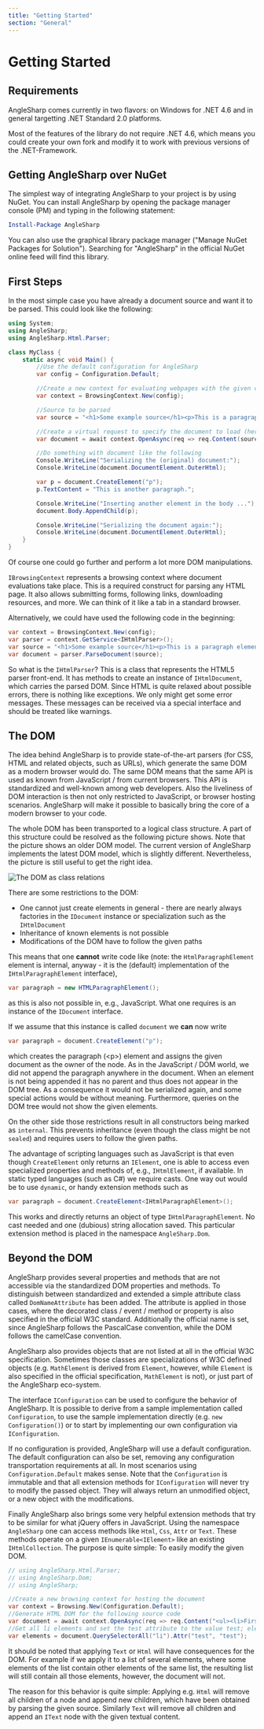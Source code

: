 ```yaml
---
title: "Getting Started"
section: "General"
---
```

# Getting Started

## Requirements

AngleSharp comes currently in two flavors: on Windows for .NET 4.6 and in general targetting .NET Standard 2.0 platforms.

Most of the features of the library do not require .NET 4.6, which means you could create your own fork and modify it to work with previous versions of the .NET-Framework.

## Getting AngleSharp over NuGet

The simplest way of integrating AngleSharp to your project is by using NuGet. You can install AngleSharp by opening the package manager console (PM) and typing in the following statement:

```ps1
Install-Package AngleSharp
```

You can also use the graphical library package manager ("Manage NuGet Packages for Solution"). Searching for "AngleSharp" in the official NuGet online feed will find this library.

## First Steps

In the most simple case you have already a document source and want it to be parsed. This could look like the following:

```c#
using System;
using AngleSharp;
using AngleSharp.Html.Parser;

class MyClass {
    static async void Main() {
        //Use the default configuration for AngleSharp
        var config = Configuration.Default;

        //Create a new context for evaluating webpages with the given config
        var context = BrowsingContext.New(config);

        //Source to be parsed
        var source = "<h1>Some example source</h1><p>This is a paragraph element";

        //Create a virtual request to specify the document to load (here from our fixed string)
        var document = await context.OpenAsync(req => req.Content(source));

        //Do something with document like the following
        Console.WriteLine("Serializing the (original) document:");
        Console.WriteLine(document.DocumentElement.OuterHtml);

        var p = document.CreateElement("p");
        p.TextContent = "This is another paragraph.";

        Console.WriteLine("Inserting another element in the body ...");
        document.Body.AppendChild(p);

        Console.WriteLine("Serializing the document again:");
        Console.WriteLine(document.DocumentElement.OuterHtml);
    }
}
```

Of course one could go further and perform a lot more DOM manipulations.

`IBrowsingContext` represents a browsing context where document evaluations take place. This is a required construct for parsing any HTML page. It also allows submitting forms, following links, downloading resources, and more. We can think of it like a tab in a standard browser.

Alternatively, we could have used the following code in the beginning:

```c#
var context = BrowsingContext.New(config);
var parser = context.GetService<IHtmlParser>();
var source = "<h1>Some example source</h1><p>This is a paragraph element";
var document = parser.ParseDocument(source);
```

So what is the `IHtmlParser`? This is a class that represents the HTML5 parser front-end. It has methods to create an instance of `IHtmlDocument`, which carries the parsed DOM. Since HTML is quite relaxed about possible errors, there is nothing like exceptions. We only might get some error messages. These messages can be received via a special interface and should be treated like warnings.

## The DOM

The idea behind AngleSharp is to provide state-of-the-art parsers (for CSS, HTML and related objects, such as URLs), which generate the same DOM as a modern browser would do. The same DOM means that the same API is used as known from JavaScript / from current browsers. This API is standardized and well-known among web developers. Also the liveliness of DOM interaction is then not only restricted to JavaScript, or browser hosting scenarios. AngleSharp will make it possible to basically bring the core of a modern browser to your code.

The whole DOM has been transported to a logical class structure. A part of this structure could be resolved as the following picture shows. Note that the picture shows an older DOM model. The current version of AngleSharp implements the latest DOM model, which is slightly different. Nevertheless, the picture is still useful to get the right idea.

![The DOM as class relations](http://www.codeproject.com/KB/library/609053/dom.png)

There are some restrictions to the DOM:

- One cannot just create elements in general - there are nearly always factories in the `IDocument` instance or specialization such as the `IHtmlDocument`
- Inheritance of known elements is not possible
- Modifications of the DOM have to follow the given paths

This means that one **cannot** write code like (note: the `HtmlParagraphElement` element is internal, anyway - it is the (default) implementation of the `IHtmlParagraphElement` interface),

```c#
var paragraph = new HTMLParagraphElement();
```

as this is also not possible in, e.g., JavaScript. What one requires is an instance of the `IDocument` interface.

If we assume that this instance is called `document` we **can** now write

```c#
var paragraph = document.CreateElement("p");
```

which creates the paragraph (&lt;p&gt;) element and assigns the given document as the owner of the node. As in the JavaScript / DOM world, we did not append the paragraph anywhere in the document. When an element is not being appended it has no parent and thus does not appear in the DOM tree. As a consequence it would not be serialized again, and some special actions would be without meaning. Furthermore, queries on the DOM tree would not show the given elements.

On the other side those restrictions result in all constructors being marked as `internal`. This prevents inheritance (even though the class might be not `sealed`) and requires users to follow the given paths.

The advantage of scripting languages such as JavaScript is that even though `CreateElement` only returns an `IElement`, one is able to access even specialized properties and methods of, e.g., `IHtmlElement`, if available. In static typed languages (such as C#) we require casts. One way out would be to use `dynamic`, or handy extension methods such as

```c#
var paragraph = document.CreateElement<IHtmlParagraphElement>();
```

This works and directly returns an object of type `IHtmlParagraphElement`. No cast needed and one (dubious) string allocation saved. This particular extension method is placed in the namespace `AngleSharp.Dom`.

## Beyond the DOM

AngleSharp provides several properties and methods that are not accessible via the standardized DOM properties and methods. To distinguish between standardized and extended a simple attribute class called `DomNameAttribute` has been added. The attribute is applied in those cases, where the decorated class / event / method or property is also specified in the official W3C standard. Additionally the official name is set, since AngleSharp follows the PascalCase convention, while the DOM follows the camelCase convention.

AngleSharp also provides objects that are not listed at all in the official W3C specification. Sometimes those classes are specializations of W3C defined objects (e.g. `MathElement` is derived from `Element`, however, while `Element` is also specified in the official specification, `MathElement` is not), or just part of the AngleSharp eco-system.

The interface `IConfiguration` can be used to configure the behavior of AngleSharp. It is possible to derive from a sample implementation called `Configuration`, to use the sample implementation directly (e.g. `new Configuration()`) or to start by implementing our own configuration via `IConfiguration`.

If no configuration is provided, AngleSharp will use a default configuration. The default configuration can also be set, removing any configuration transportation requirements at all. In most scenarios using `Configuration.Default` makes sense. Note that the `Configuration` is immutable and that all extension methods for `IConfiguration` will never try to modify the passed object. They will always return an unmodified object, or a new object with the modifications.

Finally AngleSharp also brings some very helpful extension methods that try to be similar for what jQuery offers in JavaScript. Using the namespace `AngleSharp` one can access methods like `Html`, `Css`, `Attr` or `Text`. These methods operate on a given `IEnumerable<IElement>` like an existing `IHtmlCollection`. The purpose is quite simple: To easily modify the given DOM.

```c#
// using AngleSharp.Html.Parser;
// using AngleSharp.Dom;
// using AngleSharp;

//Create a new browsing context for hosting the document
var context = Browsing.New(Configuration.Default);
//Generate HTML DOM for the following source code
var document = await context.OpenAsync(req => req.Content("<ul><li>First element<li>Second element<li>third<li class=bla>Last"));
//Get all li elements and set the test attribute to the value test; elements still contains all li elements
var elements = document.QuerySelectorAll("li").Attr("test", "test");
```

It should be noted that applying `Text` or `Html` will have consequences for the DOM. For example if we apply it to a list of several elements, where some elements of the list contain other elements of the same list, the resulting list will still contain all those elements, however, the document will not.

The reason for this behavior is quite simple: Applying e.g. `Html` will remove all children of a node and append new children, which have been obtained by parsing the given source. Similarly `Text` will remove all children and append an `IText` node with the given textual content.

